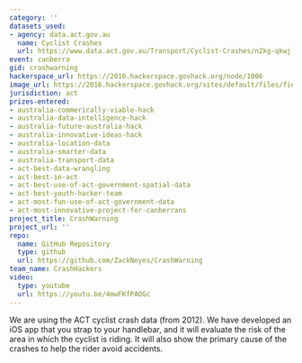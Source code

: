```yaml
---
category: ''
datasets_used:
- agency: data.act.gov.au
  name: Cyclist Crashes
  url: https://www.data.act.gov.au/Transport/Cyclist-Crashes/n2kg-qkwj
event: canberra
gid: crashwarning
hackerspace_url: https://2016.hackerspace.govhack.org/node/1006
image_url: https://2016.hackerspace.govhack.org/sites/default/files/field/image/CrashWarning.png
jurisdiction: act
prizes-entered:
- australia-commerically-viable-hack
- australia-data-intelligence-hack
- australia-future-australia-hack
- australia-innovative-ideas-hack
- australia-location-data
- australia-smarter-data
- australia-transport-data
- act-best-data-wrangling
- act-best-in-act
- act-best-use-of-act-government-spatial-data
- act-best-youth-hacker-team
- act-most-fun-use-of-act-government-data
- act-most-innovative-project-for-canberrans
project_title: CrashWarning
project_url: ''
repo:
  name: GitHub Repository
  type: github
  url: https://github.com/ZackNoyes/CrashWarning
team_name: CrashHackers
video:
  type: youtube
  url: https://youtu.be/4mwFKfPAOGc
---
```


We are using the ACT cyclist crash data (from 2012). We have developed an iOS app that you strap to your handlebar, and it will evaluate the risk of the area in which the cyclist is riding. It will also show the primary cause of the crashes to help the rider avoid accidents.